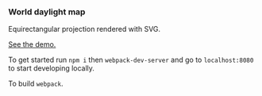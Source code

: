 ### World daylight map

Equirectangular projection rendered with SVG.

[See the demo.](https://pauljnoble.github.io/world-daylight-map/)

To get started run `npm i` then `webpack-dev-server` and go to `localhost:8080` to start developing locally.

To build `webpack`.